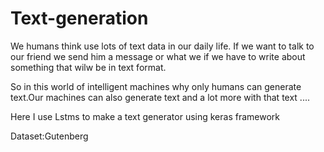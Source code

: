 # Text-generation

We humans think use lots of text data in our daily life. If we want to talk to our friend we send him a message or what we if we have to write about something that wilw be in text format.

So in this world of intelligent machines why only humans can generate text.Our machines can also generate text and a lot more with that text ....

Here I use Lstms to make a text generator using keras framework

Dataset:Gutenberg
